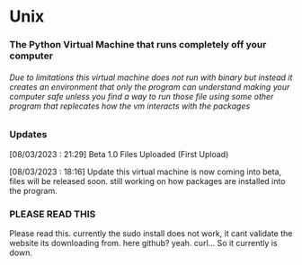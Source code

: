 # Unix
### The Python Virtual Machine that runs completely off your computer

###### Due to limitations this virtual machine does not run with binary but instead it creates an environment that only the program can understand making your computer safe unless you find a way to run those file using some other program that replecates how the vm interacts with the packages



### Updates
[08/03/2023 : 21:29] Beta 1.0 Files Uploaded (First Upload)

[08/03/2023 : 18:16] Update this virtual machine is now coming into beta, files will be released soon. still working on how packages are installed into the program.


### PLEASE READ THIS
Please read this. currently the sudo install does not work, it cant validate the website its downloading from. here github? yeah. curl... So it currently is down.
